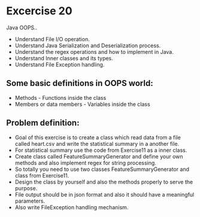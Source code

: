 # Excercise 20

Java OOPS..
- Understand File I/O operation.
- Understand Java Serialization and Deserialization process.
- Understand the regex operations and  how to implement in Java.
- Understand Inner classes and its types.
- Understand File Exception handling.

## Some basic definitions in OOPS world:

* Methods - Functions inside the class
* Members or data members - Variables inside the class

## Problem definition:

- Goal of this exercise is to create a class which read data from a file called heart.csv and write the statistical summary in a another file.
- For statistical summary use the code from Exercise11 as a inner class.
- Create class called FeatureSummaryGenerator and define your own methods and also implement regex for string processing.
- So totally you need to use two classes FeatureSummaryGenerator and class from Exercise11.
- Design the class by yourself and also the methods properly to serve the purpose.
- File output should be in json format and also it should have a meaningful parameters.
- Also write FileException handling mechanism.




